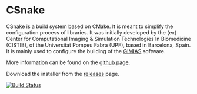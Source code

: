 CSnake
=======

CSnake is a build system based on CMake. It is meant to simplify the configuration 
process of libraries. It was initially developed by the (ex)
Center for Computational Imaging & Simulation Technologies In Biomedicine (CISTIB), 
of the Universitat Pompeu Fabra (UPF), based in Barcelona, Spain. 
It is mainly used to configure the building of the [GIMIAS](http://www.gimias.org/) software.

More information can be found on the [github page](https://github.com/csnake-org/CSnake).

Download the installer from the [releases](https://github.com/csnake-org/CSnake/releases) page.

[![Build Status](https://travis-ci.org/csnake-org/CSnake.svg?branch=master)](https://travis-ci.org/csnake-org/CSnake)
